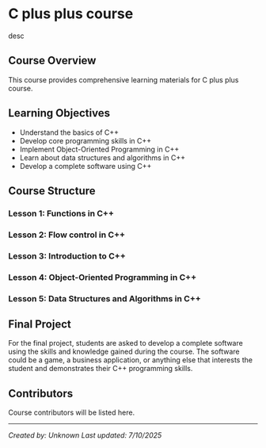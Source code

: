 # C plus plus course

desc

## Course Overview

This course provides comprehensive learning materials for C plus plus course.

## Learning Objectives

- Understand the basics of C++
- Develop core programming skills in C++
- Implement Object-Oriented Programming in C++
- Learn about data structures and algorithms in C++
- Develop a complete software using C++

## Course Structure

### Lesson 1: Functions in C++
### Lesson 2: Flow control in C++
### Lesson 3: Introduction to C++
### Lesson 4: Object-Oriented Programming in C++
### Lesson 5: Data Structures and Algorithms in C++

## Final Project

For the final project, students are asked to develop a complete software using the skills and knowledge gained during the course. The software could be a game, a business application, or anything else that interests the student and demonstrates their C++ programming skills.

## Contributors

Course contributors will be listed here.

---

*Created by: Unknown*
*Last updated: 7/10/2025*